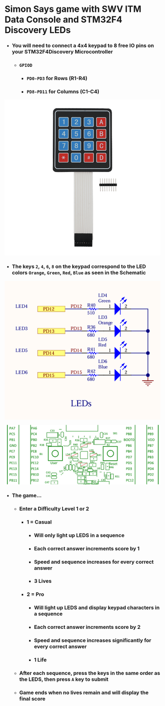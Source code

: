 # Simon Says game with SWV ITM Data Console and STM32F4 Discovery LEDs

- ### You will need to connect a 4x4 keypad to 8 free IO pins on your STM32F4Discovery Microcontroller
	- ### `GPIOD`
		- ### `PD0-PD3` for Rows (R1-R4)
		- ### `PD8-PD11` for Columns (C1-C4)
![](./imgs/4x4_keypad.png)

- ### The keys `2`, `4`, `6`, `8` on the keypad correspond to the LED colors `Orange`, `Green`, `Red`, `Blue` as seen in the Schematic
![](./imgs/led.png)

![](./imgs/led_2.png)

- ### The game...
	- ### Enter a Difficulty Level 1 or 2 
		- ### 1 = Casual
			- ### Will only light up LEDS in a sequence
			- ### Each correct answer increments score by 1
			- ### Speed and sequence increases for every correct answer
			- ### 3 Lives
		- ### 2 = Pro
			- ### Will light up LEDS and display keypad characters in a sequence
			- ### Each correct answer increments score by 2
			- ### Speed and sequence increases significantly for every correct answer
			- ### 1 Life
	- ### After each sequence, press the keys in the same order as the LEDS, then press `A` key to submit
	- ### Game ends when no lives remain and will display the final score